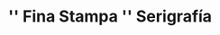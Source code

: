 ---
title: "'' Fina Stampa '' Serigrafía"
url: /ciudad-autonoma-de-buenos-aires/fina-stampa-serigrafia/
shop: cámara
---